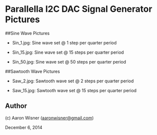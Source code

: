 # Parallella I2C DAC Signal Generator Pictures


##Sine Wave Pictures

* Sin_1.jpg: Sine wave set @ 1 step per quarter period

* Sin_15.jpg: Sine wave set @ 15 steps per quarter period

* Sin_50.jpg: Sine wave set @ 50 steps per quarter period



##Sawtooth Wave Pictures

* Saw_2.jpg: Sawtooth wave set @ 2 steps per quarter period

* Saw_15.jpg: Sawtooth wave set @ 15 steps per quarter period



## Author

(c) Aaron Wisner (aaronwisner@gmail.com)

December 6, 2014
